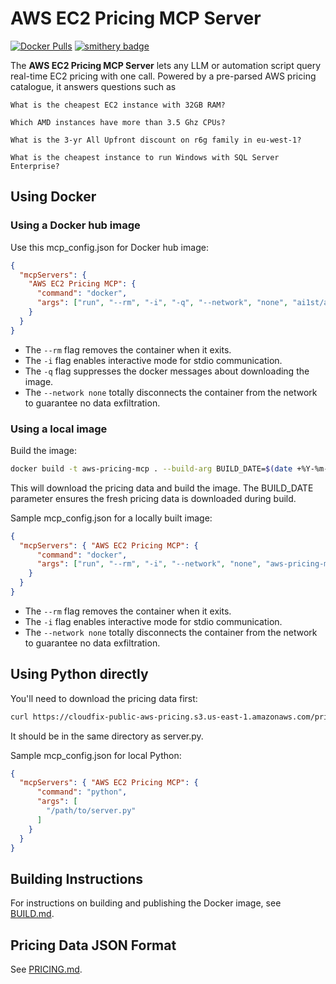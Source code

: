 # AWS EC2 Pricing MCP Server
[![Docker Pulls](https://img.shields.io/docker/pulls/ai1st/aws-pricing-mcp)](https://hub.docker.com/r/ai1st/aws-pricing-mcp) [![smithery badge](https://smithery.ai/badge/@trilogy-group/aws-pricing-mcp)](https://smithery.ai/server/@trilogy-group/aws-pricing-mcp)

The **AWS EC2 Pricing MCP Server** lets any LLM or automation script query real-time EC2 pricing with one call. Powered by a pre-parsed AWS pricing catalogue, it answers questions such as

```What is the cheapest EC2 instance with 32GB RAM?```

```Which AMD instances have more than 3.5 Ghz CPUs?```

```What is the 3-yr All Upfront discount on r6g family in eu-west-1?```

```What is the cheapest instance to run Windows with SQL Server Enterprise?```

## Using Docker

### Using a Docker hub image

Use this mcp_config.json for Docker hub image:

```json
{
  "mcpServers": {
    "AWS EC2 Pricing MCP": {
      "command": "docker",
      "args": ["run", "--rm", "-i", "-q", "--network", "none", "ai1st/aws-pricing-mcp"]
    }
  }
}
```
- The `--rm` flag removes the container when it exits.
- The `-i` flag enables interactive mode for stdio communication.
- The `-q` flag suppresses the docker messages about downloading the image.
- The `--network none` totally disconnects the container from the network to guarantee no data exfiltration.

### Using a local image

Build the image:

```bash
docker build -t aws-pricing-mcp . --build-arg BUILD_DATE=$(date +%Y-%m-%d)
```
This will download the pricing data and build the image. The BUILD_DATE parameter ensures the fresh pricing data is downloaded during build.

Sample mcp_config.json for a locally built image:

```json
{
  "mcpServers": { "AWS EC2 Pricing MCP": {
      "command": "docker",
      "args": ["run", "--rm", "-i", "--network", "none", "aws-pricing-mcp"]
    }
  }
}
```

- The `--rm` flag removes the container when it exits.
- The `-i` flag enables interactive mode for stdio communication.
- The `--network none` totally disconnects the container from the network to guarantee no data exfiltration.

## Using Python directly

You'll need to download the pricing data first:

```bash
curl https://cloudfix-public-aws-pricing.s3.us-east-1.amazonaws.com/pricing/ec2_pricing.json.gz | gunzip > ec2_pricing.json
```

It should be in the same directory as server.py.

Sample mcp_config.json for local Python:

```json
{
  "mcpServers": { "AWS EC2 Pricing MCP": {
      "command": "python",
      "args": [
        "/path/to/server.py"
      ]
    }
  }
}
```


## Building Instructions

For instructions on building and publishing the Docker image, see [BUILD.md](BUILD.md).

## Pricing Data JSON Format

See [PRICING.md](PRICING.md).
